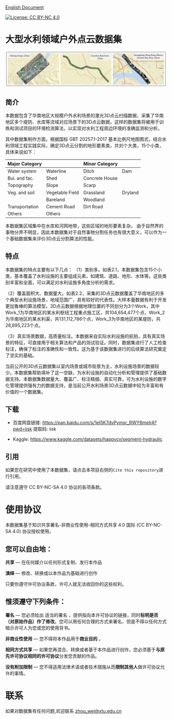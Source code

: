 [English Document](./README.md)

[![License: CC BY-NC 4.0](http://mirrors.creativecommons.org/presskit/buttons/80x15/png/by-nc-sa.png)](https://creativecommons.org/licenses/by-nc-sa/4.0/)

# 大型水利领域户外点云数据集

![概览](assets/overview.png)

## 简介

本数据包含了华南地区大规模户外水利场景的激光3D点云扫描数据，采集了华南地区多个堤防、水库等流域对应场景下的3D点云数据，这样的数据集将被用于训练和测试项目的环境检测算法，以实现对水利工程周边环境的准确监测和分析。

其中数据集制作方面，根据国标 GBT 20257.1-2017 基本比例尺地图图式，结合水利领域工程实践实际，确定3D点云分割的地形要素类，共刘个大类，15个小类，具体来说如下：

| Major Category |                 | Minor Category |         |
| -------------- | --------------- | -------------- | ------- |
| Water system   | Waterline       | Ditch          | Dam     |
| Bui. and fac.  | Shed            | Concrete House |         |
| Topography     | Slope           | Scarp          |         |
| Veg. and soil  | Vegetable Field | Grassland      | Dryland |
|                | Bareland        | Woodland       |         |
| Transportation | Cement Road     | Dirt Road      |         |
| Others         | Others          |                |         |

本数据集区域集中在水库和河网地带，这些区域的地形要素复杂。 由于自然界的事物分界不明显，因此本数据集对于自然事物分割任务也有很大意义，可以作为一个基础数据集来评价3D点云分割算法的性能。

## 特点

本数据集的特点主要有以下几点：
（1）类别多。如表2.1，本数据集包含15个小类，基本覆盖了水利设施的主要组成元素，如建筑、道路、地形、水体等。这些类别丰富和全面，可以满足对水利设施多角度分析的需求。

（2）覆盖面积大、数据量大。如表2.2，采集的3D点云数据覆盖了华南地区的多个典型水利设施场景，地域范围广，具有较好的代表性。大样本量数据有利于开发更加鲁棒的算法模型。3D点云数据根据地理位置的不同划分为3个Work，其中Work_1为华南地区的某水利枢纽工程重点施工区，共104,654,477个点，Work_2为华南地区的某水利渠，共131,112,786个点，Work_3为华南地区的某堤防，共28,895,223个点。

（3）真实场景数据，高质量标注。本数据来自实际水利设施的航拍，具有真实场景的特征，可直接用于相关算法和产品的测试验证。同时，数据集进行了人工检查标注，确保了标注的准确性和一致性。这为基于该数据集进行的后续算法研究奠定了坚实的基础。

​	当前公开的3D点云数据集以室内场景或城市街景为主，水利设施场景的数据较少。本数据集帮助填补了这一空缺，为水利设施的自动化分析和管理提供了基础数据支持。本数据集数据量大、覆盖广、标注精细、真实可靠，可为水利设施的数字化管理提供强有力的数据支持，是当前公开水利场景3D点云数据中较为丰富和有价值的一个数据集。

## 下载

- 百度网盘链接: https://pan.baidu.com/s/1eI5K7dvPymsr_RWY6meIrA?pwd=iisk 提取码: iisk

- Kaggle: <https://www.kaggle.com/datasets/happycv/segment-hydraulic>

## 引用

如果您在研究中使用了本数据集，请点击本项目右侧的`Cite this repository`进行引用。

请注意遵守 CC BY-NC-SA 4.0 协议的各项条款。

# 使用协议

本数据集基于知识共享署名-非商业性使用-相同方式共享 4.0 国际 (CC BY-NC-SA 4.0) 协议授权使用。

## 您可以自由地：

**共享** — 在任何媒介以任何形式复制、发行本作品

**演绎** — 修改、转换或以本作品为基础进行创作

只要你遵守许可协议条款，许可人就无法收回你的这些权利。

## 惟须遵守下列条件：

**署名** — 您必须给出 适当的署名 ，提供指向本许可协议的链接，同时**标明是否（对原始作品）作了修改**。您可以用任何合理的方式来署名，但是不得以任何方式暗示许可人为您或您的使用背书。

**非商业性使用** — 您不得将本作品用于**商业目的** 。

**相同方式共享** — 如果您再混合、转换或者基于本作品进行创作，您必须基于**与原先许可协议相同的许可协议**分发您贡献的作品。

**没有附加限制** — 您不得适用法律术语或者技术措施从而**限制其他人**做许可协议允许的事情。

# 联系

如果对数据集有任何问题,欢迎联系 [zhou_wei@xtu.edu.cn](mailto:zhou_wei@xtu.edu.cn)

